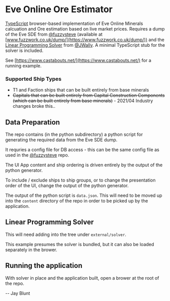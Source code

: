 # Eve Online Ore Estimator

[TypeScript](https://github.com/microsoft/TypeScript) browser-based implementation of Eve Online Minerals calcuation and Ore estimation based on live market prices.
Requires a dump of the Eve SDE from [@fuzzysteve](https://github.com/fuzzysteve/yamlloader) (available at [www.fuzzwork.co.uk/dump/](https://www.fuzzwork.co.uk/dump/)) and the [Linear Programming Solver](https://github.com/JWally/jsLPSolver) from [@JWally](https://github.com/JWally).
A minimal TypeScript stub for the solver is included.

See [https://www.castabouts.net/](https://www.castabouts.net/) for a running example.

### Supported Ship Types
- T1 and Faction ships that can be built entirely from base minerals
- ~~Capitals that can be built entirely from Capital Construction Components (which can be built entirely from base minerals)~~ - 2021/04 Industry changes broke this..

## Data Preparation

The repo contains (in the python subdirectory) a python script for generating the required data from the Eve SDE dump.

It requries a config file for DB access - this can be the same config file as used in the [@fuzzysteve](https://github.com/fuzzysteve/yamlloader) repo.

The UI App content and ship ordering is driven entirely by the output of the python generator. 

To include / exclude ships to ship groups, or to change the presentation order of the UI, change the output of the python generator.

The output of the python script is ```data.json```. This will need to be moved up into the ```content``` directory of the repo in order to be picked up by the application.

## Linear Programming Solver

This will need adding into the tree under ```external/solver```.

This example presumes the solver is bundled, but it can also be loaded separately in the brower.

## Running the application

With solver in place and the application built, open a brower at the root of the repo.

-- Jay Blunt

